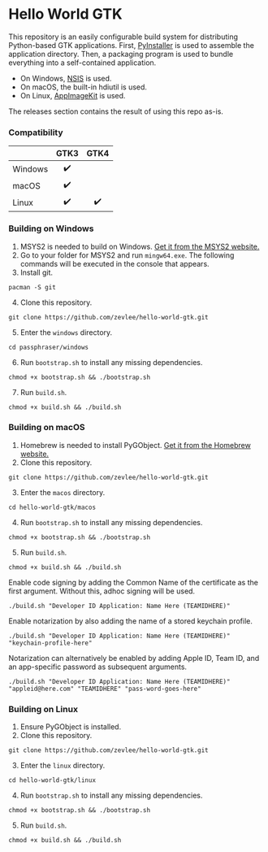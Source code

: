 # Hello World GTK
This repository is an easily configurable build system for distributing Python-based GTK applications. First, [PyInstaller](https://github.com/pyinstaller/pyinstaller) is used to assemble the application directory. Then, a packaging program is used to bundle everything into a self-contained application.

* On Windows, [NSIS](https://nsis.sourceforge.io) is used.
* On macOS, the built-in hdiutil is used.
* On Linux, [AppImageKit](https://github.com/AppImage/AppImageKit) is used.

The releases section contains the result of using this repo as-is.

### Compatibility
|         | GTK3 | GTK4 |
| :--     | :-:  | :-:  |
| Windows | ✔️    |      |
| macOS   | ✔️    |      |
| Linux   | ✔️    | ✔️    |

### Building on Windows
1. MSYS2 is needed to build on Windows. [Get it from the MSYS2 website.](https://www.msys2.org/)
2. Go to your folder for MSYS2 and run ``mingw64.exe``. The following commands will be executed in the console that appears.
3. Install git.
```
pacman -S git
```
4. Clone this repository.
```
git clone https://github.com/zevlee/hello-world-gtk.git
```
5. Enter the ``windows`` directory.
```
cd passphraser/windows
```
6. Run ``bootstrap.sh`` to install any missing dependencies.
```
chmod +x bootstrap.sh && ./bootstrap.sh
```
7. Run ``build.sh``.
```
chmod +x build.sh && ./build.sh
```

### Building on macOS
1. Homebrew is needed to install PyGObject. [Get it from the Homebrew website.](https://brew.sh)
2. Clone this repository.
```
git clone https://github.com/zevlee/hello-world-gtk.git
```
3. Enter the ``macos`` directory.
```
cd hello-world-gtk/macos
```
4. Run ``bootstrap.sh`` to install any missing dependencies.
```
chmod +x bootstrap.sh && ./bootstrap.sh
```
5. Run ``build.sh``.
```
chmod +x build.sh && ./build.sh
```
Enable code signing by adding the Common Name of the certificate as the first argument. Without this, adhoc signing will be used.
```
./build.sh "Developer ID Application: Name Here (TEAMIDHERE)"
```
Enable notarization by also adding the name of a stored keychain profile.
```
./build.sh "Developer ID Application: Name Here (TEAMIDHERE)" "keychain-profile-here"
```
Notarization can alternatively be enabled by adding Apple ID, Team ID, and an app-specific password as subsequent arguments.
```
./build.sh "Developer ID Application: Name Here (TEAMIDHERE)" "appleid@here.com" "TEAMIDHERE" "pass-word-goes-here"
```

### Building on Linux
1. Ensure PyGObject is installed.
2. Clone this repository.
```
git clone https://github.com/zevlee/hello-world-gtk.git
```
3. Enter the ``linux`` directory.
```
cd hello-world-gtk/linux
```
4. Run ``bootstrap.sh`` to install any missing dependencies.
```
chmod +x bootstrap.sh && ./bootstrap.sh
```
5. Run ``build.sh``.
```
chmod +x build.sh && ./build.sh
```
